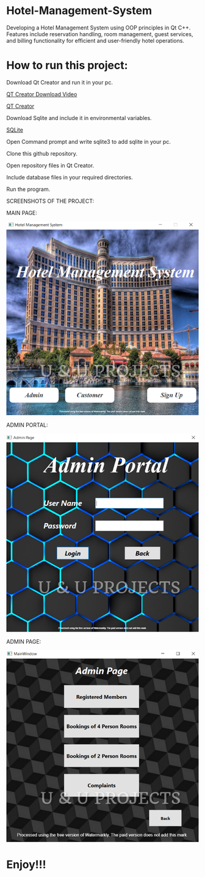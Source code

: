 # Hotel-Management-System
Developing a Hotel Management System using OOP principles in Qt C++. Features include reservation handling, room management, guest services, and billing functionality for efficient and user-friendly hotel operations.

# How to run this project:
Download Qt Creator and run it in your pc.

[QT Creator Download Video](https://www.youtube.com/watch?v=OoVNt-KJ96w)

[QT Creator](https://www.qt.io/download-qt-installer-oss?hsCtaTracking=99d9dd4f-5681-48d2-b096-470725510d34%7C074ddad0-fdef-4e53-8aa8-5e8a876d6ab4)

Download Sqlite and include it in environmental variables.

[SQLite](https://www.sqlite.org/download.html)

Open Command prompt and write sqlite3 to add sqlite in your pc.

Clone this github repository.

Open repository files in Qt Creator.

Include database files in your required directories.

Run the program.

SCREENSHOTS OF THE PROJECT:

MAIN PAGE:

![Image Text](https://github.com/Serene-View-Suites/Hotel-Management-System/blob/main/Screenshots/Main.PNG)

ADMIN PORTAL:

![Image Text](https://github.com/Serene-View-Suites/Hotel-Management-System/blob/main/Screenshots/Admin.PNG)

ADMIN PAGE:

![Image Text](https://github.com/Serene-View-Suites/Hotel-Management-System/blob/main/Screenshots/AdminPage.PNG)


# Enjoy!!!
